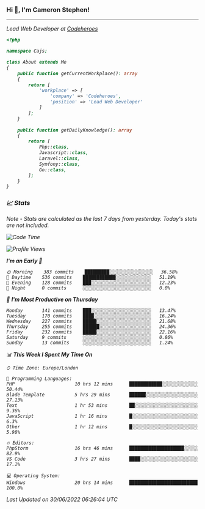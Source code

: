 ### Hi 👋, I'm Cameron Stephen!
<hr>
<p><em>Lead Web Developer at <a href="https://codeheroes.co.uk">Codeheroes</a></p>


```php
<?php

namespace Cajs;

class About extends Me
{
    public function getCurrentWorkplace(): array
    {
        return [
            'workplace' => [
                'company' => 'Codeheroes',
                'position' => 'Lead Web Developer'
            ]
        ];
    }

    public function getDailyKnowledge(): array
    {
        return [
            Php::class,
            Javascript::class,
            Laravel::class,
            Symfony::class,
            Go::class,
        ];
    }
}
```

### 📈 Stats
<p><em>Note - Stats are calculated as the last 7 days from yesterday. Today's stats are not included.</em></p>


<!--START_SECTION:waka-->
![Code Time](http://img.shields.io/badge/Code%20Time-2%2C977%20hrs%2035%20mins-blue)

![Profile Views](http://img.shields.io/badge/Profile%20Views-0-blue)

**I'm an Early 🐤** 

```text
🌞 Morning    383 commits    █████████░░░░░░░░░░░░░░░░   36.58% 
🌆 Daytime    536 commits    ████████████░░░░░░░░░░░░░   51.19% 
🌃 Evening    128 commits    ███░░░░░░░░░░░░░░░░░░░░░░   12.23% 
🌙 Night      0 commits      ░░░░░░░░░░░░░░░░░░░░░░░░░   0.0%

```
📅 **I'm Most Productive on Thursday** 

```text
Monday       141 commits    ███░░░░░░░░░░░░░░░░░░░░░░   13.47% 
Tuesday      170 commits    ████░░░░░░░░░░░░░░░░░░░░░   16.24% 
Wednesday    227 commits    █████░░░░░░░░░░░░░░░░░░░░   21.68% 
Thursday     255 commits    ██████░░░░░░░░░░░░░░░░░░░   24.36% 
Friday       232 commits    █████░░░░░░░░░░░░░░░░░░░░   22.16% 
Saturday     9 commits      ░░░░░░░░░░░░░░░░░░░░░░░░░   0.86% 
Sunday       13 commits     ░░░░░░░░░░░░░░░░░░░░░░░░░   1.24%

```


📊 **This Week I Spent My Time On** 

```text
⌚︎ Time Zone: Europe/London

💬 Programming Languages: 
PHP                      10 hrs 12 mins      ████████████░░░░░░░░░░░░░   50.44% 
Blade Template           5 hrs 29 mins       ██████░░░░░░░░░░░░░░░░░░░   27.13% 
Text                     1 hr 53 mins        ██░░░░░░░░░░░░░░░░░░░░░░░   9.36% 
JavaScript               1 hr 16 mins        █░░░░░░░░░░░░░░░░░░░░░░░░   6.3% 
Other                    1 hr 12 mins        █░░░░░░░░░░░░░░░░░░░░░░░░   5.98%

🔥 Editors: 
PhpStorm                 16 hrs 46 mins      ████████████████████░░░░░   82.9% 
VS Code                  3 hrs 27 mins       ████░░░░░░░░░░░░░░░░░░░░░   17.1%

💻 Operating System: 
Windows                  20 hrs 14 mins      █████████████████████████   100.0%

```


 Last Updated on 30/06/2022 06:26:04 UTC
<!--END_SECTION:waka-->
